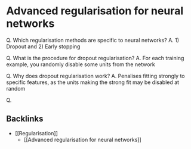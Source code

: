 # Advanced regularisation for neural networks
<!-- #anki/deck/ML -->

Q. Which regularisation methods are specific to neural networks?
A. 1) Dropout and 2) Early stopping

Q. What is the procedure for dropout regularisation?
A. For each training example, you randomly disable some units from the network

Q. Why does dropout regularisation work?
A. Penalises fitting strongly to specific features, as the units making the strong fit may be disabled at random

Q.

## Backlinks
* [[Regularisation]]
	* [[Advanced regularisation for neural networks]]

<!-- {BearID:0DE09345-3C7A-4DC9-9CB6-9C916C2A1F12-886-00000753DE975FE4} -->
